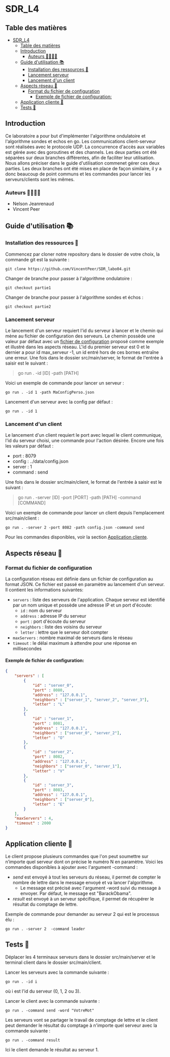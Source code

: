 # SDR_L4
## Table des matières
- [SDR\_L4](#sdr_l4)
    - [Table des matières](#table-des-matières)
    - [Introduction](#introduction)
        - [Auteurs 🧍️‍♂️🧍‍♂](#auteurs-️️)
    - [Guide d'utilisation  📚](#guide-dutilisation--)
        - [Installation des ressources  💾](#installation-des-ressources--)
        - [Lancement serveur](#lancement-serveur)
        - [Lancement d'un client](#lancement-dun-client)
    - [Aspects réseau  📶](#aspects-réseau--)
        - [Format du fichier de configuration ](#format-du-fichier-de-configuration-)
            - [Exemple de fichier de configuration:](#exemple-de-fichier-de-configuration)
    - [Application cliente  👥](#application-cliente--)
    - [Tests 🔧](#tests-)

## Introduction
Ce laboratoire a pour but d'implémenter l'algorithme ondulatoire et l'algorithme sondes et echos en go. Les communications client-serveur sont réalisées avec le protocole UDP.
La concurrence d'accès aux variables est gérée avec des goroutines et des channels. Les deux parties ont été séparées sur deux branches différentes, afin de faciliter leur utilisation.
Nous allons préciser dans le guide d'utilisation commenet gérer ces deux parties. Les deux branches ont été mises en place de façon similaire, il y a donc beaucoup de point communs et
les commandes pour lancer les serveurs/clients sont les mêmes.

### Auteurs <a name="auteurs"/>🧍️‍♂️🧍‍♂
* Nelson Jeanrenaud
* Vincent Peer

## Guide d'utilisation <a name="utilisation" /> 📚
### Installation des ressources <a name="installation"/> 💾
Commencez par cloner notre repository dans le dossier de votre choix, la commande
git est la suivante :
```
git clone https://github.com/VincentPeer/SDR_labo04.git
```
Changer de branche pour passer à l'algorithme ondulatoire :
```
git checkout partie1
```

Changer de branche pour passer à l'algorithme sondes et échos :
```
git checkout partie2
```

### Lancement serveur
Le lancement d'un serveur requiert l'id du serveur à lancer et le chemin qui mène
au fichier de configuration des serveurs. Le chemin possède une valeur par défaut avec un [fichier
de configuration](#file-config) proposé comme exemple et illustré dans les aspects réseau. L'id du premier serveur est
0 et le dernier a pour id max_serveur -1, un id entré hors de ces bornes entraîne une erreur.
Une fois dans le dossier src/main/server, le format de l'entrée à saisir est le suivant :
>go run . -id [ID] -path [PATH]

Voici un exemple de commande pour lancer un serveur :
```
go run . -id 1 -path MaConfigPerso.json
```

Lancement d'un serveur avec la config par défaut :
```
go run . -id 1
```
### Lancement d'un client
Le lancement d'un client requiert le port avec lequel le client communique, l'id du serveur choisi, une commande pour l'action désirée. Encore une fois les valeurs par défaut :
* port : 8079
* config : ../data/config.json
* server : 1
* command : send


Une fois dans le dossier src/main/client, le format de l'entrée à saisir est le suivant :
>go run . -server [ID] -port [PORT] -path [PATH] -command [COMMAND]

Voici un exemple de commande pour lancer un client depuis l'emplacement src/main/client :
```
go run . -server 2 -port 8082 -path config.json -command send
```
Pour les commandes disponibles, voir la section [Application cliente](#client).
## Aspects réseau <a name="reseau" /> 📶
### Format du fichier de configuration <a name="file-config"/>
La configuration réseau est définie dans un fichier de configuration au format JSON. Ce fichier est passé en paramètre au lancement d'un serveur. Il contient les informations suivantes:
* `servers` : liste des serveurs de l'application. Chaque serveur est identifié par un nom unique et possède une adresse IP et un port d'écoute:
    * `id` : nom du serveur
    * `address` : adresse IP du serveur
    * `port` : port d'écoute du serveur
    * `neighbors` : liste des voisins du serveur
    * `letter` : lettre que le serveur doit compter
* `maxServers` : nombre maximal de serveurs dans le réseau
* `timeout` : le délai maximum à attendre pour une réponse en millisecondes

#### Exemple de fichier de configuration:
```json
{
    "servers" : [
        {
            "id" : "server_0",
            "port" : 8080,
            "address" : "127.0.0.1",
            "neighbors" : ["server_1", "server_2", "server_3"],
            "letter" : "L"
        },
        {
            "id" : "server_1",
            "port" : 8081,
            "address" : "127.0.0.1",
            "neighbors" : ["server_0", "server_2"],
            "letter" : "O"
        },
        {
            "id" : "server_2",
            "port" : 8082,
            "address" : "127.0.0.1",
            "neighbors" : ["server_0", "server_1"],
            "letter" : "V"
        },
        {
            "id" : "server_3",
            "port" : 8083,
            "address" : "127.0.0.1",
            "neighbors" : ["server_0"],
            "letter" : "E"
        }
    ],
    "maxServers" : 4,
    "timeout" : 2000
}

```
## Application cliente <a name="client" /> 👥
Le client propose plusieurs commandes que l'on peut soumettre sur n’importe quel
serveur dont on précise le numéro N en paramètre.
Voici les commandes disponibles à ajouter avec l'argument -command :
* _send_ est envoyé à tout les serveurs du réseau, il permet de compter le nombre de lettre dans le message envoyé et va lancer l'algorithme.
    * Le message est précisé avec l'argument -word suivi du message à envoyer. Par défaut, le message est "BarackObama".
* _result_ est envoyé à un serveur spécifique, il permet de récupérer le résultat du comptage de lettre.

Exemple de commande pour demander au serveur 2 qui est le processus élu :
```
go run . -server 2  -command leader
```

## Tests<a name="tests"/> 🔧

Déplacer les 4 terminaux serveurs dans le dossier src/main/server et le terminal client dans le dossier src/main/client.

Lancer les serveurs avec la commande suivante :
```
go run . -id i
```
où i est l'id du serveur (0, 1, 2 ou 3).

Lancer le client avec la commande suivante :
```
go run . -command send -word "VotreMot"
```

Les serveurs vont se partager le travail de comptage de lettre et le client peut demander le résultat du comptage à n'importe quel serveur avec la commande suivante :
```
go run . -command result
```
Ici le client demande le résultat au serveur 1.